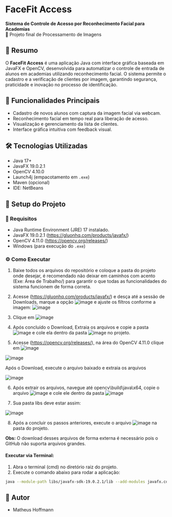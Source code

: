 # FaceFit Access

**Sistema de Controle de Acesso por Reconhecimento Facial para Academias**  
🚀 Projeto final de Processamento de Imagens

## 🧠 Resumo

O **FaceFit Access** é uma aplicação Java com interface gráfica baseada em JavaFX e OpenCV, desenvolvida para automatizar o controle de entrada de alunos em academias utilizando reconhecimento facial. O sistema permite o cadastro e a verificação de clientes por imagem, garantindo segurança, praticidade e inovação no processo de identificação.

## 📸 Funcionalidades Principais

- Cadastro de novos alunos com captura da imagem facial via webcam.
- Reconhecimento facial em tempo real para liberação de acesso.
- Visualização e gerenciamento da lista de clientes.
- Interface gráfica intuitiva com feedback visual.

## 🛠️ Tecnologias Utilizadas

- Java 17+
- JavaFX 19.0.2.1
- OpenCV 4.10.0
- Launch4j (empacotamento em `.exe`)
- Maven (opcional)
- IDE: NetBeans

## 🧩 Setup do Projeto

### 🔧 Requisitos

- Java Runtime Environment (JRE) 17 instalado.
- JavaFX 19.0.2.1 (https://gluonhq.com/products/javafx/)
- OpenCV 4.11.0 (https://opencv.org/releases/)
- Windows (para execução do `.exe`)

### ⚙️ Como Executar

1. Baixe todos os arquivos do repositório e coloque a pasta do projeto onde desejar, é recomendado não deixar em caminhos com acento (Exe: Área de Trabalho/) para garantir o que todas as funcionalidades do sistema funcionem de forma correta.

2. Acesse (https://gluonhq.com/products/javafx/) e desça até a sessão de Downloads, marque a opção ![image](https://github.com/user-attachments/assets/e79e2998-d298-422f-88bb-0b6c9b493196)
 e ajuste os filtros conforme a imagem:
![image](https://github.com/user-attachments/assets/e641c98a-9d51-45ae-b4c4-2dd442251256)

3. Clique em ![image](https://github.com/user-attachments/assets/f4337a30-9c92-451b-91a5-82c1542e6719)

4. Após concluído o Download, Extraia os arquivos e copie a pasta ![image](https://github.com/user-attachments/assets/b1bbe18a-9618-4b8a-92c7-87b711bc0eb0) e cole ela dentro da pasta ![image](https://github.com/user-attachments/assets/651b82ef-de9d-49e4-b7a8-37764b937a1d) no projeto.

5. Acesse (https://opencv.org/releases/), na área do OpenCV 4.11.0 clique em ![image](https://github.com/user-attachments/assets/0b4239ab-8b5b-4989-a681-09892be2f31b)


![image](https://github.com/user-attachments/assets/1d9de16a-b2aa-42f7-bc7d-ba142f8325dc)


Após o Download, execute o arquivo baixado e extraia os arquivos

![image](https://github.com/user-attachments/assets/9e4fa971-6f96-426e-8d24-8e1b9327a6e9)

6. Após extrair os arquivos, navegue até opencv\build\java\x64, copie o arquivo ![image](https://github.com/user-attachments/assets/55becf57-833d-4061-beb3-476e92ddea71)
 e cole ele dentro da pasta ![image](https://github.com/user-attachments/assets/68449321-578c-4d0f-9e20-45f40e768a42)

7. Sua pasta libs deve estar assim:

![image](https://github.com/user-attachments/assets/2ace6faa-373c-4d43-bf45-a018057c7410)


8. Após a concluir os passos anteriores, execute o arquivo ![image](https://github.com/user-attachments/assets/ad91470c-6b61-4bda-a489-ebf8480afb93) na pasta do projeto.

**Obs:** O download desses arquivos de forma externa é necessário pois o GitHub não suporta arquivos grandes.


#### Executar via Terminal:

1. Abra o terminal (cmd) no diretório raiz do projeto.
2. Execute o comando abaixo para rodar a aplicação:

```bash
java --module-path libs/javafx-sdk-19.0.2.1/lib --add-modules javafx.controls,javafx.fxml,javafx.swing -cp "build\classes;libs\opencv-4110.jar" projetofinal.ProjetoFinal
```

## 👨 Autor
- Matheus Hoffmann

